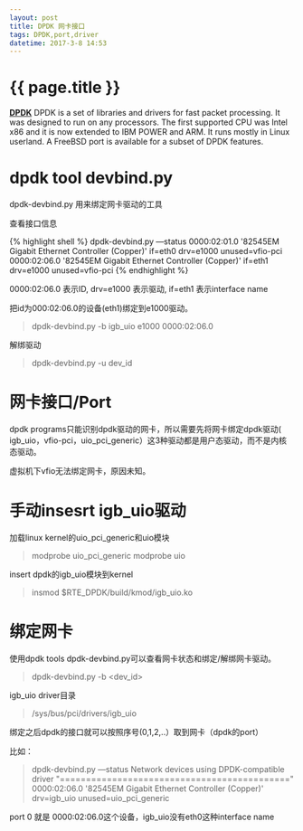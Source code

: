 ```yaml
---
layout: post
title: DPDK 网卡接口
tags: DPDK,port,driver
datetime: 2017-3-8 14:53
---
```


{{ page.title }}
================
<a href="http://dpdk.org"><strong>DPDK</strong></a>
DPDK is a set of libraries and drivers for fast packet processing. It was designed to run on any processors. The first supported CPU was Intel x86 and it is now extended to IBM POWER and ARM. It runs mostly in Linux userland. A FreeBSD port is available for a subset of DPDK features.

# dpdk tool devbind.py

dpdk-devbind.py
用来绑定网卡驱动的工具

查看接口信息

{% highlight shell %}
dpdk-devbind.py —status
0000:02:01.0 '82545EM Gigabit Ethernet Controller (Copper)' if=eth0 drv=e1000 unused=vfio-pci
0000:02:06.0 '82545EM Gigabit Ethernet Controller (Copper)' if=eth1 drv=e1000 unused=vfio-pci
{% endhighlight %}

0000:02:06.0 表示ID, drv=e1000 表示驱动, if=eth1 表示interface name

把id为000:02:06.0的设备(eth1)绑定到e1000驱动。

> dpdk-devbind.py -b igb_uio e1000 0000:02:06.0

解绑驱动

> dpdk-devbind.py -u dev_id


# 网卡接口/Port
dpdk programs只能识别dpdk驱动的网卡，所以需要先将网卡绑定dpdk驱动( igb_uio，vfio-pci，uio_pci_generic）这3种驱动都是用户态驱动，而不是内核态驱动。

虚拟机下vfio无法绑定网卡，原因未知。

# 手动insesrt igb_uio驱动
加载linux kernel的uio_pci_generic和uio模块

> modprobe uio_pci_generic
> modprobe uio

insert dpdk的igb_uio模块到kernel

> insmod $RTE_DPDK/build/kmod/igb_uio.ko

# 绑定网卡
使用dpdk tools dpdk-devbind.py可以查看网卡状态和绑定/解绑网卡驱动。

> dpdk-devbind.py -b <driver> <dev_id>

igb_uio driver目录
> /sys/bus/pci/drivers/igb_uio

绑定之后dpdk的接口就可以按照序号(0,1,2,..）取到网卡（dpdk的port）

比如：

> dpdk-devbind.py —status
> Network devices using DPDK-compatible driver
> "============================================"
> 0000:02:06.0 '82545EM Gigabit Ethernet Controller (Copper)' drv=igb_uio unused=uio_pci_generic

port 0 就是 0000:02:06.0这个设备，igb_uio没有eth0这种interface name